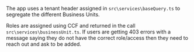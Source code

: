 The app uses a tenant header assigned in `src\services\baseQuery.ts` to segregate the different Business Units.

Roles are assigned using CCF and returned in the call `src\services\businessUnit.ts`. If users are getting 403 errors with a message saying they do not have the correct role/access then they need to reach out and ask to be added.
